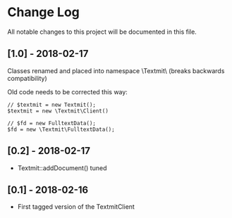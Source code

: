 Change Log
==========

All notable changes to this project will be documented in this file.

[1.0] - 2018-02-17
------------------

Classes renamed and placed into namespace \Textmit\ (breaks backwards compatibility)

Old code needs to be corrected this way:

    // $textmit = new Textmit();
    $textmit = new \Textmit\Client()

    // $fd = new FulltextData();
    $fd = new \Textmit\FulltextData();

[0.2] - 2018-02-17
------------------

- Textmit::addDocument() tuned

[0.1] - 2018-02-16
------------------

- First tagged version of the TextmitClient
